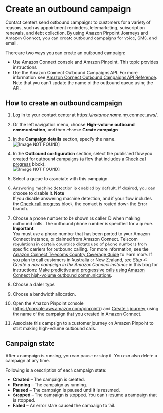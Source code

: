 # Create an outbound campaign<a name="how-to-create-campaigns"></a>

Contact centers send outbound campaigns to customers for a variety of reasons, such as appointment reminders, telemarketing, subscription renewals, and debt collection\. By using Amazon Pinpoint Journeys and Amazon Connect, you can create outbound campaigns for voice, SMS, and email\.  

There are two ways you can create an outbound campaign:
+ Use Amazon Connect console and Amazon Pinpoint\. This topic provides instructions\.
+ Use the Amazon Connect Outbound Campaigns API\. For more information, see [Amazon Connect Outbound Campaigns API Reference](https://docs.aws.amazon.com/connect-outbound/latest/APIReference/Welcome.html)\. Note that you can't update the name of the outbound queue using the API\.

## How to create an outbound campaign<a name="create-campaigns"></a>

1. Log in to your contact center at https://*instance name*\.my\.connect\.aws/\.

1. On the left navigation menu, choose **High\-volume outbound communication**, and then choose **Create campaign**\.

1. In the **Campaign details** section, specify the name\.   
![\[Image NOT FOUND\]](http://docs.aws.amazon.com/connect/latest/adminguide/images/hvoc-create-campaign-name.png)

1. In the **Outbound configuration** section, select the published flow you created for outbound campaigns \(a flow that includes a [Check call progress](check-call-progress.md) block\)\.  
![\[Image NOT FOUND\]](http://docs.aws.amazon.com/connect/latest/adminguide/images/hvoc-create-campaign-flow.png)

1. Select a queue to associate with this campaign\.

1. Answering machine detection is enabled by default\. If desired, you can choose to disable it\. 
**Note**  
If you disable answering machine detection, and if your flow includes the [Check call progress](check-call-progress.md) block, the contact is routed down the Error branch\.

1. Choose a phone number to be shown as caller ID when making outbound calls\. The outbound phone number is specified for a queue\.
**Important**  
You must use a phone number that has been ported to your Amazon Connect instance, or claimed from Amazon Connect\. 
Telecom regulations in certain countries dictate use of phone numbers from specific carriers for outbound calling\. For more information, see the [ Amazon Connect Telecoms Country Coverage Guide](https://d1v2gagwb6hfe1.cloudfront.net/Amazon_Connect_Telecoms_Coverage.pdf) to learn more\.
If you plan to call customers in Australia or New Zealand, see *Step 4: Create a new campaign in the Amazon Connect instance* in this blog for instructions: [ Make predictive and progressive calls using Amazon Connect high\-volume outbound communications](http://aws.amazon.com/blogs/contact-center/make-predictive-and-progressive-calls-using-amazon-connect-high-volume-outbound-communications/)\.

1. Choose a dialer type\.

1. Choose a bandwidth allocation\.

1. Open the Amazon Pinpoint console \([https://console\.aws\.amazon\.com/pinpoint/](https://console.aws.amazon.com/pinpoint/)\) and [Create a journey](https://docs.aws.amazon.com/pinpoint/latest/userguide/journeys-create.html), using the name of the campaign that you created in Amazon Connect\.

1. Associate this campaign to a customer journey on Amazon Pinpoint to start making high\-volume outbound calls\.

## Campaign state<a name="campaign-state"></a>

After a campaign is running, you can pause or stop it\. You can also delete a campaign at any time\. 

Following is a description of each campaign state:
+ **Created** – The campaign is created\.
+ **Running** – The campaign as running\.
+ **Paused** – The campaign is paused until it is resumed\.
+ **Stopped** – The campaign is stopped\. You can't resume a campaign that is stopped\.
+ **Failed** – An error state caused the campaign to fail\.